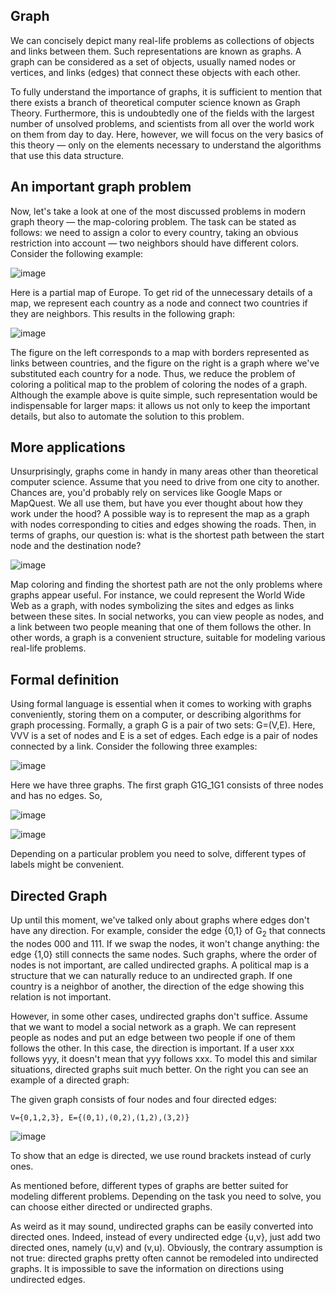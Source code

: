 ## Graph
We can concisely depict many real-life problems as collections of objects and links between them. Such representations are known as graphs. A graph can be considered as a set of objects, usually named nodes or vertices, and links (edges) that connect these objects with each other.

To fully understand the importance of graphs, it is sufficient to mention that there exists a branch of theoretical computer science known as Graph Theory. Furthermore, this is undoubtedly one of the fields with the largest number of unsolved problems, and scientists from all over the world work on them from day to day. Here, however, we will focus on the very basics of this theory — only on the elements necessary to understand the algorithms that use this data structure.

## An important graph problem

Now, let's take a look at one of the most discussed problems in modern graph theory — the map-coloring problem. The task can be stated as follows: we need to assign a color to every country, taking an obvious restriction into account — two neighbors should have different colors. Consider the following example:

![image](https://user-images.githubusercontent.com/92832451/187847748-6ec2faa2-87d6-41bf-b70f-aa94bdd2455a.png)

Here is a partial map of Europe. To get rid of the unnecessary details of a map, we represent each country as a node and connect two countries if they are neighbors. This results in the following graph:

![image](https://user-images.githubusercontent.com/92832451/187847790-a104c325-f1e1-4565-aa61-dc57f8d377a3.png)

The figure on the left corresponds to a map with borders represented as links between countries, and the figure on the right is a graph where we've substituted each country for a node. Thus, we reduce the problem of coloring a political map to the problem of coloring the nodes of a graph. Although the example above is quite simple, such representation would be indispensable for larger maps: it allows us not only to keep the important details, but also to automate the solution to this problem.

## More applications

Unsurprisingly, graphs come in handy in many areas other than theoretical computer science. Assume that you need to drive from one city to another. Chances are, you'd probably rely on services like Google Maps or MapQuest. We all use them, but have you ever thought about how they work under the hood? A possible way is to represent the map as a graph with nodes corresponding to cities and edges showing the roads. Then, in terms of graphs, our question is: what is the shortest path between the start node and the destination node?

![image](https://user-images.githubusercontent.com/92832451/187847847-e8633722-0624-4052-9874-cff045a9ff60.png)

Map coloring and finding the shortest path are not the only problems where graphs appear useful. For instance, we could represent the World Wide Web as a graph, with nodes symbolizing the sites and edges as links between these sites. In social networks, you can view people as nodes, and a link between two people meaning that one of them follows the other. In other words, a graph is a convenient structure, suitable for modeling various real-life problems.

## Formal definition

Using formal language is essential when it comes to working with graphs conveniently, storing them on a computer, or describing algorithms for graph processing. Formally, a graph G is a pair of two sets: G=(V,E). Here, VVV is a set of nodes and E is a set of edges. Each edge is a pair of nodes connected by a link. Consider the following three examples:

![image](https://user-images.githubusercontent.com/92832451/187847966-b3670ef1-e995-4962-9dd3-5c4fd2f4f3e2.png)

Here we have three graphs. The first graph G1G_1G1​ consists of three nodes and has no edges. So,

![image](https://user-images.githubusercontent.com/92832451/187848004-b95540fe-e743-4056-8bc8-28aae7957a8d.png)

![image](https://user-images.githubusercontent.com/92832451/187848070-f3f7c220-e91e-43e8-ade6-33941072225c.png)

Depending on a particular problem you need to solve, different types of labels might be convenient.

## Directed Graph
Up until this moment, we've talked only about graphs where edges don't have any direction. For example, consider the edge {0,1} of G<sub>2</sub> that connects the nodes 000 and 111. If we swap the nodes, it won't change anything: the edge {1,0} still connects the same nodes. Such graphs, where the order of nodes is not important, are called undirected graphs. A political map is a structure that we can naturally reduce to an undirected graph. If one country is a neighbor of another, the direction of the edge showing this relation is not important.

However, in some other cases, undirected graphs don't suffice. Assume that we want to model a social network as a graph. We can represent people as nodes and put an edge between two people if one of them follows the other. In this case, the direction is important. If a user xxx follows yyy, it doesn't mean that yyy follows xxx. To model this and similar situations, directed graphs suit much better. On the right you can see an example of a directed graph:

The given graph consists of four nodes and four directed edges:

```
V={0,1,2,3}, E={(0,1),(0,2),(1,2),(3,2)}
```

![image](https://user-images.githubusercontent.com/92832451/187848443-e4124464-be6b-4caf-a4ea-a54843e1a5cb.png)

To show that an edge is directed, we use round brackets instead of curly ones.

As mentioned before, different types of graphs are better suited for modeling different problems. Depending on the task you need to solve, you can choose either directed or undirected graphs.

As weird as it may sound, undirected graphs can be easily converted into directed ones. Indeed, instead of every undirected edge {u,v}, just add two directed ones, namely (u,v) and (v,u). Obviously, the contrary assumption is not true: directed graphs pretty often cannot be remodeled into undirected graphs. It is impossible to save the information on directions using undirected edges.
